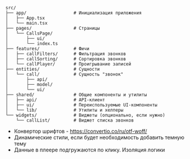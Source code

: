 

```text
src/
├── app/                  # Инициализация приложения
│   ├── App.tsx
│   └── main.tsx
├── pages/                # Страницы
│   └── CallsPage/
│       ├── ui/
│       └── index.ts
├── features/             # Фичи
│   ├── callFilters/      # Фильтрация звонков
│   ├── callSorting/      # Сортировка звонков
│   └── callPlayer/       # Проигрывание записей
├── entities/             # Сущности
│   └── call/             # Сущность "звонок"
│       ├── api/
│       ├── model/
│       └── ui/
├── shared/               # Общие компоненты и утилиты
│   ├── api/              # API-клиент
│   ├── ui/               # Переиспользуемые UI-компоненты
│   └── lib/              # Утилиты и хелперы
└── widgets/              # Виджеты (опционально, если нужно)
    └── callList/         # Виджет списка звонков

```

- Конвертор шрифтов - https://convertio.co/ru/otf-woff/
- Динамические стили, если будет необходимость добавить темную тему
- Данные в плеере подгружаются по клику. Изоляция логики
